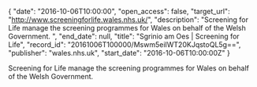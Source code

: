 {
  "date": "2016-10-06T10:00:00", 
  "open_access": false, 
  "target_url": "http://www.screeningforlife.wales.nhs.uk/", 
  "description": "Screening for Life manage the screening programmes for Wales on behalf of the Welsh Government. ", 
  "end_date": null, 
  "title": "Sgrinio am Oes | Screening for Life", 
  "record_id": "20161006T100000/Mswm5eiIWT20KJqstoQL5g==", 
  "publisher": "wales.nhs.uk", 
  "start_date": "2016-10-06T10:00:00Z"
}

Screening for Life manage the screening programmes for Wales on behalf of the Welsh Government. 